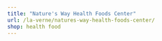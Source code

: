 ```yaml
---
title: "Nature's Way Health Foods Center"
url: /la-verne/natures-way-health-foods-center/
shop: health food
---
```

